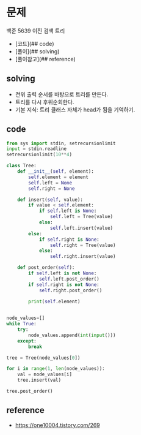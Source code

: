 # 문제
백준 5639 이진 검색 트리

- [코드](## code)
- [풀이](## solving)
- [풀이참고](## reference)
 
## solving
- 전위 출력 순서를 바탕으로 트리를 만든다.
- 트리를 다시 후위순회한다. 
- 기본 지식: 트리 클래스 자체가 head가 됨을 기억하기.

## code

```python
from sys import stdin, setrecursionlimit
input = stdin.readline
setrecursionlimit(10**4)

class Tree:
    def __init__(self, element):
        self.element = element
        self.left = None
        self.right = None

    def insert(self, value):
        if value < self.element:
            if self.left is None:
                self.left = Tree(value)
            else:
                self.left.insert(value)
        else:
            if self.right is None:
                self.right = Tree(value)
            else:
                self.right.insert(value)

    def post_order(self):
        if self.left is not None:
            self.left.post_order()
        if self.right is not None:
            self.right.post_order()

        print(self.element)
        

node_values=[]
while True:
    try:
        node_values.append(int(input()))
    except:
        break

tree = Tree(node_values[0])

for i in range(1, len(node_values)):
    val = node_values[i]
    tree.insert(val)

tree.post_order()
```

## reference
- https://one10004.tistory.com/269

